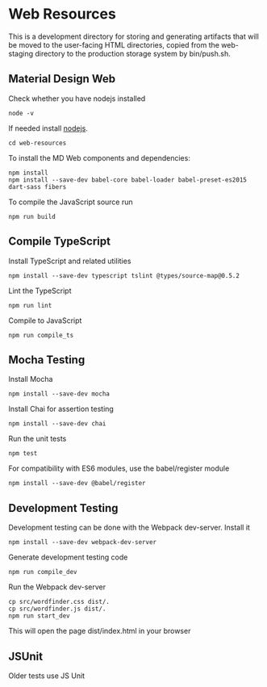 # Web Resources
This is a development directory for storing and generating artifacts that will
be moved to the user-facing HTML directories, copied from the web-staging
directory to the production storage system by bin/push.sh.

## Material Design Web
Check whether you have nodejs installed
```
node -v
```

If needed install [nodejs](https://nodejs.org/en/).

```
cd web-resources
```

To install the MD Web components and dependencies:
```
npm install
npm install --save-dev babel-core babel-loader babel-preset-es2015 dart-sass fibers
```

To compile the JavaScript source run 
```
npm run build
```

## Compile TypeScript
Install TypeScript and related utilities
```
npm install --save-dev typescript tslint @types/source-map@0.5.2
```

Lint the TypeScript
```
npm run lint
```

Compile to JavaScript
```
npm run compile_ts
```

## Mocha Testing
Install Mocha
```
npm install --save-dev mocha
```

Install Chai for assertion testing
```
npm install --save-dev chai
```

Run the unit tests
```
npm test
```

For compatibility with ES6 modules, use the babel/register module
```
npm install --save-dev @babel/register
```

## Development Testing
Development testing can be done with the Webpack dev-server. Install it
```
npm install --save-dev webpack-dev-server
```

Generate development testing code
```
npm run compile_dev
```

Run the Webpack dev-server
```
cp src/wordfinder.css dist/.
cp src/wordfinder.js dist/.
npm run start_dev
```

This will open the page dist/index.html in your browser

## JSUnit
Older tests use JS Unit